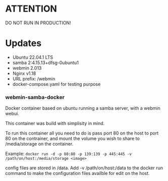 # ATTENTION

DO NOT RUN IN PRODUCTION!

# Updates

- Ubuntu 22.04.1 LTS
- samba 2:4.15.13+dfsg-0ubuntu1
- webmin 2.013
- Nginx v1.18
- URL prefix: /webmin
- docker-compose.yaml for testing purpose

### webmin-samba-docker
Docker container based on ubuntu running a samba server, with a webmin webui.

This container was build with simplisity in mind. 

To run this container all you need to do is pass port 80 on the host to port 80 on the contrainer, and mount the volume you wish to share to /media/storage on the container.

Example: 
`docker run -d -p 80:80 -p 139:139 -p 445:445 -v /path/on/host:/media/storage <image>`

config files are stored in /data. Add -v /path/on/host:/data to the docker run command to make the configuration files availble for edit on the host. 
